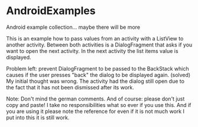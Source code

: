 # AndroidExamples
Android example collection... maybe there will be more

This is an example how to pass values from an activity with a ListView to another activity. 
Between both activities is a DialogFragment that asks if you want to open the next activity.
In the next activity the list items value is displayed.

Problem left: prevent DialogFragment to be passed to the BackStack which causes if the user presses
              "back" the dialog to be displayed again. (solved)
              My initial thought was wrong. The activity had the dialog still open due to the fact that it
              has not been dismissed after its work.

Note: Don't mind the german comments.
	  And of course: please don't just copy and paste! I take no responsibilities what so ever if you use this.
	  				 And if you are using it please note the reference for even if it is not much work I put into
	  				 this it is still work.